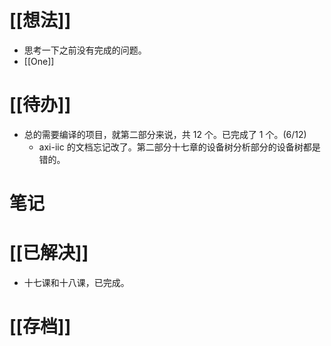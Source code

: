 # [[想法]]
- 思考一下之前没有完成的问题。
- [[One]]

# [[待办]]
- 总的需要编译的项目，就第二部分来说，共 12 个。已完成了 1 个。(6/12)
	- axi-iic 的文档忘记改了。第二部分十七章的设备树分析部分的设备树都是错的。
# 笔记

# [[已解决]]
- 十七课和十八课，已完成。

# [[存档]]